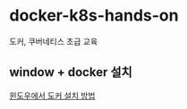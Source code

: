 # docker-k8s-hands-on
도커, 쿠버네티스 초급 교육

## window + docker 설치

[윈도우에서 도커 설치 방법](https://www.lainyzine.com/ko/article/a-complete-guide-to-how-to-install-docker-desktop-on-windows-10/)